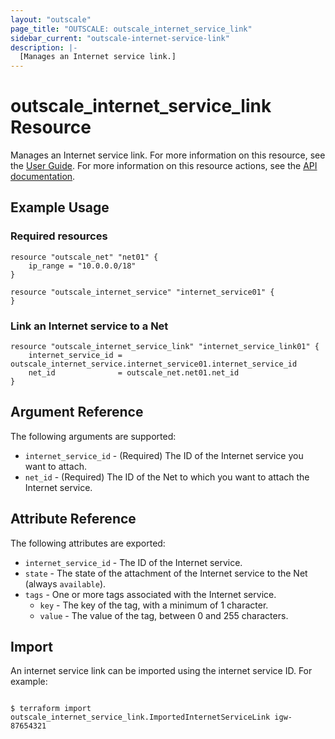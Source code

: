 ```yaml
---
layout: "outscale"
page_title: "OUTSCALE: outscale_internet_service_link"
sidebar_current: "outscale-internet-service-link"
description: |-
  [Manages an Internet service link.]
---
```


# outscale_internet_service_link Resource

Manages an Internet service link.
For more information on this resource, see the [User Guide](https://docs.outscale.com/en/userguide/About-Internet-Gateways.html).
For more information on this resource actions, see the [API documentation](https://docs.outscale.com/api#3ds-outscale-api-internetservice).

## Example Usage

### Required resources

```hcl
resource "outscale_net" "net01" {
	ip_range = "10.0.0.0/18"
}

resource "outscale_internet_service" "internet_service01" {
}
```


### Link an Internet service to a Net

```hcl
resource "outscale_internet_service_link" "internet_service_link01" {
	internet_service_id = outscale_internet_service.internet_service01.internet_service_id
	net_id              = outscale_net.net01.net_id
}
```

## Argument Reference

The following arguments are supported:

* `internet_service_id` - (Required) The ID of the Internet service you want to attach.
* `net_id` - (Required) The ID of the Net to which you want to attach the Internet service.

## Attribute Reference

The following attributes are exported:

* `internet_service_id` - The ID of the Internet service.
* `state` - The state of the attachment of the Internet service to the Net (always `available`).
* `tags` - One or more tags associated with the Internet service.
    * `key` - The key of the tag, with a minimum of 1 character.
    * `value` - The value of the tag, between 0 and 255 characters.

## Import

An internet service link can be imported using the internet service ID. For example:

```console

$ terraform import outscale_internet_service_link.ImportedInternetServiceLink igw-87654321

```